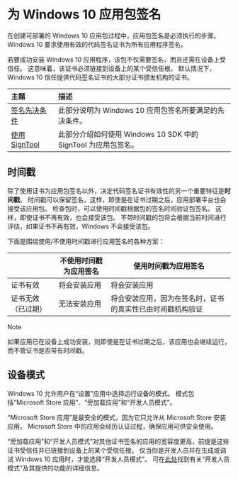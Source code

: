 # <a name="signing-windows-10-app-package"></a>为 Windows 10 应用包签名 

在创建可部署的 Windows 10 应用包过程中，应用包签名是必须执行的步骤。 Windows 10 要求使用有效的代码签名证书为所有应用程序签名。 

若要成功安装 Windows 10 应用程序，该包不仅需要签名，而且还需在设备上受信任。 这意味着，该证书必须链接到设备上的某个受信任根。 默认情况下，Windows 10 信任提供代码签名证书的大部分证书颁发机构的证书。 

|主题| 描述 |
|:---|:---|
|[签名先决条件](https://docs.microsoft.com/en-us/windows/uwp/packaging/sign-app-package-using-signtool?context=/windows/msix/render#prerequisites)| 此部分说明为 Windows 10 应用包签名所要满足的先决条件。 | 
|[使用 SignTool](https://docs.microsoft.com/en-us/windows/uwp/packaging/sign-app-package-using-signtool?context=/windows/msix/render#using-signtool)| 此部分介绍如何使用 Windows 10 SDK 中的 SignTool 为应用包签名。|

## <a name="timestamping"></a>时间戳 

除了使用证书为应用包签名以外，决定代码签名证书有效性的另一个重要特征是**时间戳**。 时间戳可以保留签名，这样，即使是在证书过期之后，应用部署平台也会接受该应用包。 检查包时，可以使用时间戳根据包的签名时间验证包签名。 这样，即使证书不再有效，也会接受该包。 不带时间戳的包将会根据当前时间进行评估，如果证书不再有效，Windows 不会接受该包。 

下面是围绕使用/不使用时间戳进行应用签名的各种方案：

| |不使用时间戳为应用签名 | 使用时间戳为应用签名 |
|---|---------------------------------- | ------------------------------- |
| 证书有效 |将会安装应用 | 将会安装应用 |
| 证书无效（已过期） | 无法安装应用 | 将会安装应用，因为在签名时，证书的真实性已由时间戳机构验证 |

 > [!NOTE]
 > 如果应用已在设备上成功安装，则即使是在证书过期之后，该应用也会继续运行，而不管证书是否带有时间戳。 

## <a name="device-mode"></a>设备模式

Windows 10 允许用户在“设置”应用中选择运行设备的模式。 模式包括“Microsoft Store 应用”、“旁加载应用”和“开发人员模式”。 

“Microsoft Store 应用”是最安全的模式，因为它只允许从 Microsoft Store 安装应用。  Microsoft Store 中的应用会经历认证过程，确保应用可供安全使用。 

“旁加载应用”和“开发人员模式”对其他证书签名的应用的宽容度更高，前提是这些证书受信任并已链接到设备上的某个受信任根。   仅当你是开发人员并在生成或调试 Windows 10 应用时，才能选择“开发人员模式”。 可在[此处](https://docs.microsoft.com/en-us/windows/uwp/get-started/enable-your-device-for-development)找到有关“开发人员模式”及其提供的功能的详细信息。 
